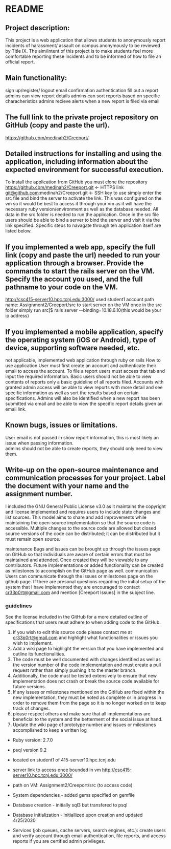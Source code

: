 # README


## Project description:
This project is a web application that allows students to anonymously report incidents of harassment/ assault on campus anonymously to be reviewed by Title IX. The aim/intent of this project is to make students feel more comfortable reporting these incidents and to be informed of how to file an official report.

## Main functionality:
sign up/register/ logout
email confirmation authentication
fill out a report
admins can view report details
admins can sort reports based on specific characheristics 
admins recieve alerts when a new report is filed via email

## The full link to the private project repository on GitHub (copy and paste the url). 
https://github.com/medinah2/Creeport/

## Detailed instructions for installing and using the application, including information about the expected environment for successful execution. 
To install the application from GitHub you must clone the repository
https://github.com/medinah2/Creeport.git ← HTTPS link
git@github.com:medinah2/Creeport.git  ← SSH key 
to use simply enter the src file and bind the server to activate the link.  This was configured on the vm so it would be best to access it through your vm as it will have the necessary ruby version/environment as well as the database needed.  All data in the src folder is needed to run the application.  Once in the src file users should be able to bind a server to bind the server and visit it via the link specified.  Specific steps to navagate through teh application itself are listed below. 

## If you implemented a web app, specify the full link (copy and paste the url) needed to run your application through a browser. Provide the commands to start the rails server on the VM. Specify the account you used, and the full pathname to your code on the VM. 
http://csc415-server10.hpc.tcnj.edu:3000/
used student1 account
path name: Assignment2/Creeport/src 
to start server on the VM once in the src folder simply run src]$ rails server --binding=10.18.6.10(this would be your ip address) 

## If you implemented a mobile application, specify the operating system (iOS or Android), type of device, supporting software needed, etc. 
not applicable, implemented web application through ruby on rails 
How to use application
User must first create an account and authenticate their email to access the account.  To file a report users must access that tab and input the required information.  Basic users should not be able to view contents of reports only a basic guideline of all reports filed.  Accounts with granted admin access will be able to view reports with more detail and see specific information as well as sort the results based on certain specifications.  Admins will also be identified when a new report has been submitted via email and be able to view the specific report details given an email link.

## Known bugs, issues or limitations. 
User email is not passed in show report information, this is most likely an issue when passing information.  
admins should not be able to create reports, they should only need to view them.

## Write-up on the open-source maintenance and communication processes for your project. Label the document with your name and the assignment number. 
I included the GNU General Public License v3.0 as it maintains the copyright and license implemented and requires users to include state changes and list sources.  This model aims to share and add improvements while maintaining the open-source implementation so that the source code is accessible.  Multiple changes to the source code are allowed but closed source versions of the code can be distributed; it can be distributed but it must remain open source. 

maintenance
Bugs and issues can be brought up through the issues page on GitHub so that individuals are aware of certain errors that must be maintained and attended.  Once created they will be viewable to any contributors.
Future implementations or added functionality can be created as milestones to accomplish on the GitHub page as well.
communication
Users can communicate through the issues or milestones page on the github page.  If there are presonal questions regarding the initial setup of the system that I have implemented they are encouraged to contact cr33p0rt@gmail.com and mention [Creeport Issues] in the subject line. 
### guidelines
See the license included in the GitHub for a more detailed outline of specifications that users must adhere to when adding code to the GitHub.
1. If you wish to edit this source code please contact me at cr33p0rt@gmail.com and highlight what functionalities or issues you wish to implement.
3.  Add a wiki page to highlight the version that you have implemented and outline its functionalities.  
4. The code must be well documented with changes identified as well as the version number of the code implementation and must create a pull request rather than simply pushing it to the master branch. 
5. Additionally, the code must be tested extensively to ensure that new implementation does not crash or break the source code available for future versions.  
6. If any issues or milestones mentioned on the GitHub are fixed within the new implementation, they must be noted as complete or in progress in order to remove them from the page so it is no longer worked on to keep track of changes.  
7.  please respect others and make sure that all implementations are beneficial to the system and the betterment of the social issue at hand.
8.  Update the wiki page of prototype number and issues or milestones accomplished to keep a written log




* Ruby version: 2.7.0

* psql version 9.2

* located on student1 of 415-server10.hpc.tcnj.edu

* server link to access once bounded in vm http://csc415-server10.hpc.tcnj.edu:3000/

* path on VM: Assignment2/Creeport/src (to access code)

* System dependencies - added gems specified on gemfile 

* Database creation - initially sql3 but transfered to psql

* Database initialization - initiallized upon creation and updated 4/25/2020

* Services (job queues, cache servers, search engines, etc.): create users and verify account through email authentication, file reports, and access reports if you are certified admin privileges.


